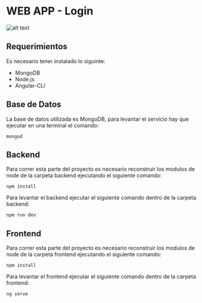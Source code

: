 # WEB APP - Login

![alt text](https://raw.githubusercontent.com/alexMercer94wep-app-login-backend-frontend/master/Login1.JPG)

## Requerimientos

Es necesario tener instalado lo siguinte:

- MongoDB
- Node.js
- Angular-CLI

## Base de Datos
La base de datos utilizada es MongoDB, para levantar el servicio hay que ejecutar en una terminal el comando:

````
mongod
````

## Backend
Para correr esta parte del proyecto es necesario reconstruir los modulos de node de la carpeta backend ejecutando el siguiente comando:

````
npm install
````

Para levantar el backend ejecutar el siguiente comando dentro de la carpeta backend:

````
npm run dev
````

## Frontend

Para correr esta parte del proyecto es necesario reconstruir los modulos de node de la carpeta frontend ejecutando el siguiente comando:

````
npm install
````
Para levantar el frontend ejecutar el siguiente comando dentro de la carpeta frontend:

````
ng serve
````

